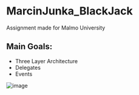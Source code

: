 # MarcinJunka_BlackJack
Assignment made for Malmo University
## Main Goals:
- Three Layer Architecture
- Delegates
- Events

![image](https://github.com/GitMalmoer/MarcinJunka_BlackJack/assets/113827015/2eed5080-b920-4120-91b7-e0886d78a0b4)
